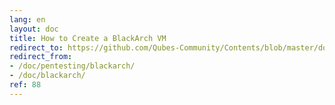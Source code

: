 ```yaml
---
lang: en
layout: doc
title: How to Create a BlackArch VM
redirect_to: https://github.com/Qubes-Community/Contents/blob/master/docs/os/pentesting/blackarch.md
redirect_from:
- /doc/pentesting/blackarch/
- /doc/blackarch/
ref: 88
---
```


